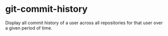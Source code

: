 # git-commit-history
Display all commit history of a user across all repositories for that user over a given period of time.
